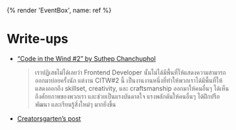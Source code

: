 {% render 'EventBox', name: ref %}

# Write-ups

- [“Code in the Wind #2” by Suthep Chanchuphol](https://www.facebook.com/rootenginear/posts/pfbid02NtAq91xAr2ybFQWT8yj81Hz8PN9D7F7MVSBzTuxQDnSbTzNr3LUHoaq7FbwQu4dSl)

  > เราปฏิเสธไม่ได้เลยว่า Frontend Developer นั้นไม่ได้มีพื้นที่ให้แสดงความสามารถออกมาบ่อยครั้งนัก แต่งาน CITW#2 นี้ เป็นงานงานหนึ่งที่ทำให้พวกเราได้มีพื้นที่ให้แสดงออกถึง skillset, creativity, และ craftsmanship ออกมาให้คนอื่นๆ ได้เห็นถึงศักยภาพของพวกเรา และช่วยเป็นแรงบันดาลใจ แรงพลักดันให้คนอื่นๆ ได้ฝึกปรือ พัฒนา และเรียนรู้สิ่งใหม่ๆ มากยิ่งขึ้น

- [Creatorsgarten’s post](https://www.facebook.com/creatorsgarten/posts/pfbid0MBzS2ohqqLYgVjLWLgwqPXtGXMWAiEDDhdUJEgpBNM2JXp1iiEaaHtitekzqxDaYl)